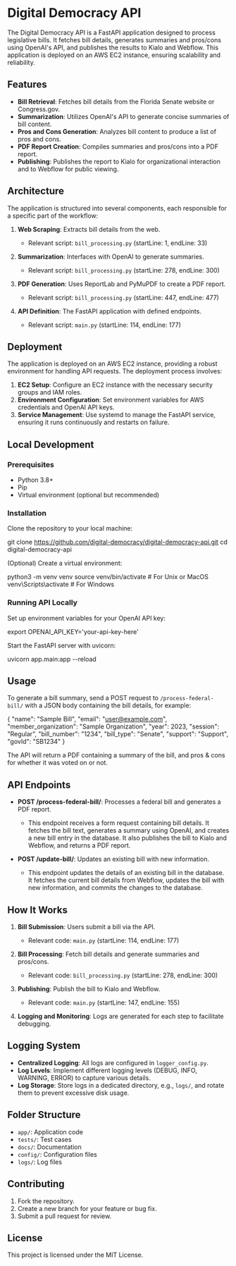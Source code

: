 # Digital Democracy API

The Digital Democracy API is a FastAPI application designed to process legislative bills. It fetches bill details, generates summaries and pros/cons using OpenAI's API, and publishes the results to Kialo and Webflow. This application is deployed on an AWS EC2 instance, ensuring scalability and reliability.

## Features

- **Bill Retrieval**: Fetches bill details from the Florida Senate website or Congress.gov.
- **Summarization**: Utilizes OpenAI's API to generate concise summaries of bill content.
- **Pros and Cons Generation**: Analyzes bill content to produce a list of pros and cons.
- **PDF Report Creation**: Compiles summaries and pros/cons into a PDF report.
- **Publishing**: Publishes the report to Kialo for organizational interaction and to Webflow for public viewing.

## Architecture

The application is structured into several components, each responsible for a specific part of the workflow:

1. **Web Scraping**: Extracts bill details from the web.
   - Relevant script: `bill_processing.py` (startLine: 1, endLine: 33)

2. **Summarization**: Interfaces with OpenAI to generate summaries.
   - Relevant script: `bill_processing.py` (startLine: 278, endLine: 300)

3. **PDF Generation**: Uses ReportLab and PyMuPDF to create a PDF report.
   - Relevant script: `bill_processing.py` (startLine: 447, endLine: 477)

4. **API Definition**: The FastAPI application with defined endpoints.
   - Relevant script: `main.py` (startLine: 114, endLine: 177)

## Deployment

The application is deployed on an AWS EC2 instance, providing a robust environment for handling API requests. The deployment process involves:

1. **EC2 Setup**: Configure an EC2 instance with the necessary security groups and IAM roles.
2. **Environment Configuration**: Set environment variables for AWS credentials and OpenAI API keys.
3. **Service Management**: Use systemd to manage the FastAPI service, ensuring it runs continuously and restarts on failure.

## Local Development

### Prerequisites

- Python 3.8+
- Pip
- Virtual environment (optional but recommended)

### Installation

Clone the repository to your local machine:

git clone https://github.com/digital-democracy/digital-democracy-api.git
cd digital-democracy-api

(Optional) Create a virtual environment:

python3 -m venv venv
source venv/bin/activate  # For Unix or MacOS
venv\Scripts\activate  # For Windows

### Running API Locally

Set up environment variables for your OpenAI API key:

export OPENAI_API_KEY='your-api-key-here'

Start the FastAPI server with uvicorn:

uvicorn app.main:app --reload

## Usage

To generate a bill summary, send a POST request to `/process-federal-bill/` with a JSON body containing the bill details, for example:

{
  "name": "Sample Bill",
  "email": "user@example.com",
  "member_organization": "Sample Organization",
  "year": 2023,
  "session": "Regular",
  "bill_number": "1234",
  "bill_type": "Senate",
  "support": "Support",
  "govId": "SB1234"
}

The API will return a PDF containing a summary of the bill, and pros & cons for whether it was voted on or not.

## API Endpoints

- **POST /process-federal-bill/**: Processes a federal bill and generates a PDF report.
  - This endpoint receives a form request containing bill details. It fetches the bill text, generates a summary using OpenAI, and creates a new bill entry in the database. It also publishes the bill to Kialo and Webflow, and returns a PDF report.

- **POST /update-bill/**: Updates an existing bill with new information.
  - This endpoint updates the details of an existing bill in the database. It fetches the current bill details from Webflow, updates the bill with new information, and commits the changes to the database.

## How It Works

1. **Bill Submission**: Users submit a bill via the API.
   - Relevant code: `main.py` (startLine: 114, endLine: 177)

2. **Bill Processing**: Fetch bill details and generate summaries and pros/cons.
   - Relevant code: `bill_processing.py` (startLine: 278, endLine: 300)

3. **Publishing**: Publish the bill to Kialo and Webflow.
   - Relevant code: `main.py` (startLine: 147, endLine: 155)

4. **Logging and Monitoring**: Logs are generated for each step to facilitate debugging.

## Logging System

- **Centralized Logging**: All logs are configured in `logger_config.py`.
- **Log Levels**: Implement different logging levels (DEBUG, INFO, WARNING, ERROR) to capture various details.
- **Log Storage**: Store logs in a dedicated directory, e.g., `logs/`, and rotate them to prevent excessive disk usage.

## Folder Structure

- `app/`: Application code
- `tests/`: Test cases
- `docs/`: Documentation
- `config/`: Configuration files
- `logs/`: Log files

## Contributing

1. Fork the repository.
2. Create a new branch for your feature or bug fix.
3. Submit a pull request for review.

## License

This project is licensed under the MIT License.